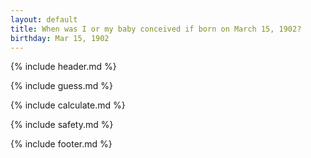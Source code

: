 ```yaml
---
layout: default
title: When was I or my baby conceived if born on March 15, 1902?
birthday: Mar 15, 1902
---
```


{% include header.md %}

{% include guess.md %}

{% include calculate.md %}

{% include safety.md %}

{% include footer.md %}



